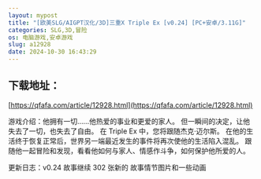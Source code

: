```yaml
---
layout: mypost
title: "[欧美SLG/AIGPT汉化/3D]三重X Triple Ex [v0.24] [PC+安卓/3.11G]"
categories: SLG,3D,冒险
os: 电脑游戏,安卓游戏
slug: a12928
date: 2024-10-30 16:43:29
---
```


## 下载地址：

[https://qfafa.com/article/12928.html](https://qfafa.com/article/12928.html)

游戏介绍：他拥有一切……他热爱的事业和更爱的家人。
但一瞬间的决定，让他失去了一切，也失去了自由。
在 Triple Ex 中，您将跟随杰克·迈尔斯。
在他的生活终于恢复正常后，世界另一端最近发生的事件将再次使他的生活陷入混乱。
跟随他一起冒险和发现，看看他如何与家人、情感作斗争，如何保护他所爱的人。

更新日志：v0.24
故事继续
302 张新的 故事情节图片和一些动画